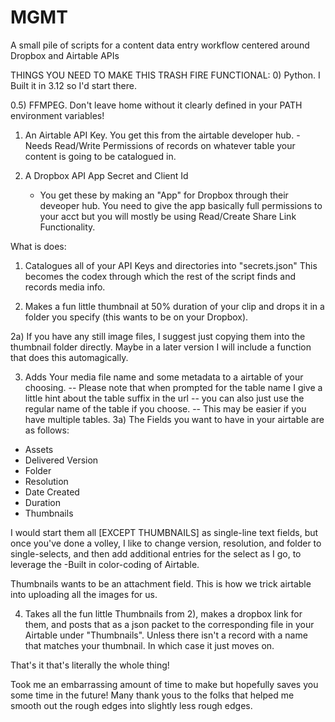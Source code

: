 # MGMT
A small pile of scripts for a content data entry workflow centered around Dropbox and Airtable APIs


THINGS YOU NEED TO MAKE THIS TRASH FIRE FUNCTIONAL:
0) Python. I Built it in 3.12 so I'd start there.

0.5) FFMPEG. Don't leave home without it clearly defined in your PATH environment variables!

1) An Airtable API Key. You get this from the airtable developer hub.
	-Needs Read/Write Permissions of records on whatever table your content is going to be catalogued in. 
	
2) A Dropbox API App Secret and Client Id
	- You get these by making an "App" for Dropbox through their deveoper hub. You need to give the app 
		basically full permissions to your acct but you will mostly be using
			Read/Create Share Link Functionality.
			
			
What is does:

1) Catalogues all of your API Keys and directories into "secrets.json" This becomes the codex through which the rest of the script finds and records media info.

2) Makes a fun little thumbnail at 50% duration of your clip and drops it in a folder you specify (this wants to be on your Dropbox).

2a) If you have any still image files, I suggest just copying them into the thumbnail folder directly. Maybe in a later version I will include a function that does this automagically. 

3) Adds Your media file name and some metadata to a airtable of your choosing.  -- Please note that when prompted for the table name I give a little hint about the table suffix in the url 
																				-- you can also just use the regular name of the table if you choose. 
																				-- This may be easier if you have multiple tables. 
3a) The Fields you want to have in your airtable are as follows:

- Assets
- Delivered Version
- Folder
- Resolution
- Date Created
- Duration
- Thumbnails

I would start them all [EXCEPT THUMBNAILS] as single-line text fields, but once you've done a volley, I like to change version, resolution, and folder to single-selects, and then add additional entries for the select as I go, to leverage the 
	-Built in color-coding of Airtable.

Thumbnails wants to be an attachment field. This is how we trick airtable into uploading all the images for us.

4) Takes all the fun little Thumbnails from 2), makes a dropbox link for them, and posts that as a json packet to the corresponding file in your Airtable under "Thumbnails". Unless there isn't a record with a name that matches your thumbnail. In which case it just moves on.


That's it that's literally the whole thing!

Took me an embarrassing amount of time to make but hopefully saves you some time in the future! 
Many thank yous to the folks that helped me smooth out the rough edges into slightly less rough edges. 